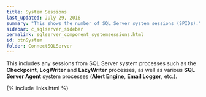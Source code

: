 ```yaml
---
title: ﻿System Sessions
last_updated: July 29, 2016
summary: "This shows the number of SQL Server system sessions (SPIDs)."
sidebar: c_sqlserver_sidebar
permalink: sqlserver_component_systemsessions.html
id: btnSystem
folder: ConnectSQLServer
---
```



This includes any sessions from SQL Server system processes such as  the **Checkpoint**, **LogWriter** and **LazyWriter** processes, as well as various  **SQL Server Agent** system processes (**Alert Engine**, **Email Logger**, etc.).

{% include links.html %}
